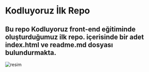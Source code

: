 # Kodluyoruz İlk Repo
## Bu repo Kodluyoruz front-end eğitiminde oluşturduğumuz ilk repo. içerisinde bir adet index.html ve readme.md dosyası bulundurmakta.

![resim](https://picsum.photos/id/237/200/300)

